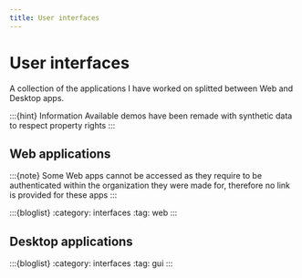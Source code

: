 ```yaml
---
title: User interfaces
---
```

# User interfaces
A collection of the applications I have worked on splitted between Web and Desktop apps.

:::{hint} Information
Available demos have been remade with synthetic data to respect property rights
:::

## Web applications
:::{note}
Some Web apps cannot be accessed as they require to be authenticated within the organization they were made for, therefore no link is provided for these apps
:::

:::{bloglist}
:category: interfaces
:tag: web
:::

## Desktop applications
:::{bloglist}
:category: interfaces
:tag: gui
:::